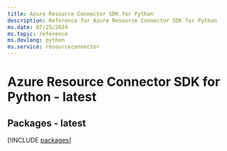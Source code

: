 ```yaml
---
title: Azure Resource Connector SDK for Python
description: Reference for Azure Resource Connector SDK for Python
ms.date: 07/25/2024
ms.topic: reference
ms.devlang: python
ms.service: resourceconnector
---
```

# Azure Resource Connector SDK for Python - latest
## Packages - latest
[!INCLUDE [packages](resource-connector-index.md)]